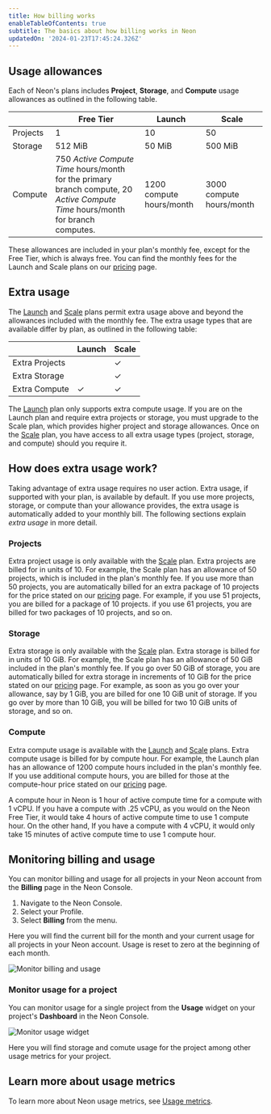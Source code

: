```yaml
---
title: How billing works
enableTableOfContents: true
subtitle: The basics about how billing works in Neon
updatedOn: '2024-01-23T17:45:24.326Z'
---
```


## Usage allowances

Each of Neon's plans includes **Project**, **Storage**, and **Compute** usage allowances as outlined in the following table.

|            | Free Tier                                                    | Launch          | Scale             |
|------------|--------------------------------------------------------------|-----------------|-------------------|
| Projects   | 1                                                            | 10              | 50                |
| Storage    | 512 MiB                                                      | 50 MiB          | 500 MiB           |
| Compute    | 750 _Active Compute Time_ hours/month for the primary branch compute, 20 _Active Compute Time_ hours/month for branch computes. | 1200 compute hours/month | 3000 compute hours/month  |

These allowances are included in your plan's monthly fee, except for the Free Tier, which is always free. You can find the monthly fees for the Launch and Scale plans on our [pricing](https://neon.tech/pricing) page.

## Extra usage

The [Launch](/docs/introduction/plans##launch) and [Scale](/docs/introduction/plans##scale) plans permit extra usage above and beyond the allowances included with the monthly fee. The extra usage types that are available differ by plan, as outlined in the following table:  

|                | Launch   | Scale    |
|----------------|----------|----------|
| Extra Projects |          | &check;  |
| Extra Storage  |          | &check;  |
| Extra Compute  | &check;  | &check;  |

The [Launch](/docs/introduction/plans##launch) plan only supports extra compute usage. If you are on the Launch plan and require extra projects or storage, you must upgrade to the Scale plan, which provides higher project and storage allowances. Once on the [Scale](/docs/introduction/plans##scale) plan, you have access to all extra usage types (project, storage, and compute) should you require it.

## How does extra usage work?

Taking advantage of extra usage requires no user action. Extra usage, if supported with your plan, is available by default. If you use more projects, storage, or compute than your allowance provides, the extra usage is automatically added to your monthly bill. The following sections explain _extra usage_ in more detail.

### Projects

Extra project usage is only available with the [Scale](/docs/introduction/plans##scale) plan. Extra projects are billed for in units of 10. For example, the Scale plan has an allowance of 50 projects, which is included in the plan's monthly fee. If you use more than 50 projects, you are automatically billed for an extra package of 10 projects for the price stated on our [pricing](https://neon.tech/pricing) page. For example, if you use 51 projects, you are billed for a package of 10 projects. if you use 61 projects, you are billed for two packages of 10 projects, and so on. 

### Storage

Extra storage is only available with the [Scale](/docs/introduction/plans##scale) plan. Extra storage is billed for in units of 10 GiB. For example, the Scale plan has an allowance of 50 GiB included in the plan's monthly fee. If you go over 50 GiB of storage, you are automatically billed for extra storage in increments of 10 GiB for the price stated on our [pricing](https://neon.tech/pricing) page. For example, as soon as you go over your allowance, say by 1 GiB, you are billed for one 10 GiB unit of storage. If you go over by more than 10 GiB, you will be billed for two 10 GiB units of storage, and so on.

### Compute

Extra compute usage is available with the [Launch](/docs/introduction/plans##launch) and [Scale](/docs/introduction/plans##scale) plans. Extra compute usage is billed for by compute hour. For example, the Launch plan has an allowance of 1200 compute hours included in the plan's monthly fee. If you use additional compute hours, you are billed for those at the compute-hour price stated on our [pricing](https://neon.tech/pricing) page.

<Admonition type="tip" title="What is a compute hour?">
A compute hour in Neon is 1 hour of active compute time for a compute with 1 vCPU. If you have a compute with .25 vCPU, as you would on the Neon Free Tier, it would take 4 hours of active compute time to use 1 compute hour. On the other hand, If you have a compute with 4 vCPU, it would only take 15 minutes of active compute time to use 1 compute hour.   
</Admonition>

## Monitoring billing and usage

You can monitor billing and usage for all projects in your Neon account from the **Billing** page in the Neon Console.

1. Navigate to the Neon Console.
1. Select your Profile.
1. Select **Billing** from the menu.

Here you will find the current bill for the month and your current usage for all projects in your Neon account. Usage is reset to zero at the beginning of each month. 

![Monitor billing and usage](/docs/introduction/monitor_billing_usage.png)

### Monitor usage for a project

You can monitor usage for a single project from the **Usage** widget on your project's **Dashboard** in the Neon Console.

![Monitor usage widget](/docs/introduction/monitor_usage_widget.png)

Here you will find storage and comute usage for the project among other usage metrics for your project.

## Learn more about usage metrics

To learn more about Neon usage metrics, see [Usage metrics](/docs/introduction/billing).

<NeedHelp/>
